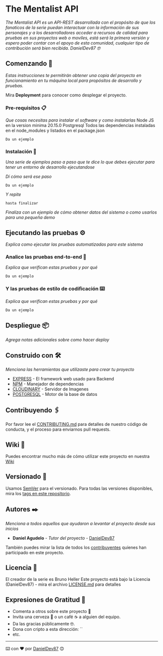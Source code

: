 # The Mentalist API

_The Mentalist API es un API-REST desarrollada con el propósito de que los fanaticos de la serie puedan interactuar con la información de sus personajes y a los desarrolladores acceder a recursos de calidad para pruebas en sus proyectos web o moviles, está será la primera versión y espero poder contar con el apoyo de esta comunidad, cualquier tipo de contribución será bien recibida. DanielDev87 🤓_

## Comenzando 🚀

_Estas instrucciones te permitirán obtener una copia del proyecto en funcionamiento en tu máquina local para propósitos de desarrollo y pruebas._

Mira **Deployment** para conocer como desplegar el proyecto.


### Pre-requisitos 📋

_Que cosas necesitas para instalar el software y como instalarlas_
Node JS en la version minima 20.15.0
Postgresql
Todos las dependencias instaladas en el node_modules y listados en el package.json

```
Da un ejemplo
```

### Instalación 🔧

_Una serie de ejemplos paso a paso que te dice lo que debes ejecutar para tener un entorno de desarrollo ejecutandose_

_Dí cómo será ese paso_

```
Da un ejemplo
```

_Y repite_

```
hasta finalizar
```

_Finaliza con un ejemplo de cómo obtener datos del sistema o como usarlos para una pequeña demo_

## Ejecutando las pruebas ⚙️

_Explica como ejecutar las pruebas automatizadas para este sistema_

### Analice las pruebas end-to-end 🔩

_Explica que verifican estas pruebas y por qué_

```
Da un ejemplo
```

### Y las pruebas de estilo de codificación ⌨️

_Explica que verifican estas pruebas y por qué_

```
Da un ejemplo
```

## Despliegue 📦

_Agrega notas adicionales sobre como hacer deploy_

## Construido con 🛠️

_Menciona las herramientas que utilizaste para crear tu proyecto_

* [EXPRESS](https://expressjs.com/) - El framework web usado para Backend
* [NPM](https://www.npmjs.com/) - Manejador de dependencias
* [CLOUDINARY](https://cloudinary.com/) - Servidor de Imagenes 
* [POSTGRESQL](https://www.postgresql.org/docs/) - Motor de la base de datos

## Contribuyendo 🖇️

Por favor lee el [CONTRIBUTING.md](https://gist.github.com/villanuevand/xxxxxx) para detalles de nuestro código de conducta, y el proceso para enviarnos pull requests.

## Wiki 📖

Puedes encontrar mucho más de cómo utilizar este proyecto en nuestra [Wiki](https://github.com/tu/proyecto/wiki)

## Versionado 📌

Usamos [SemVer](http://semver.org/) para el versionado. Para todas las versiones disponibles, mira los [tags en este repositorio](https://github.com/The-Mentalist-API/tags).

## Autores ✒️

_Menciona a todos aquellos que ayudaron a levantar el proyecto desde sus inicios_

* **Daniel Agudelo** - *Tutor del proyecto* - [DanielDev87](https://github.com/DanielDev87)


También puedes mirar la lista de todos los [contribuyentes](https://github.com/DanielDev87/The-Mentalist-API/graphs/contributors) quíenes han participado en este proyecto. 

## Licencia 📄

El creador de la serie es Bruno Heller
Este proyecto está bajo la Licencia (DanielDev87) - mira el archivo [LICENSE.md](LICENSE.md) para detalles

## Expresiones de Gratitud 🎁

* Comenta a otros sobre este proyecto 📢
* Invita una cerveza 🍺 o un café ☕ a alguien del equipo. 
* Da las gracias públicamente 🤓.
* Dona con cripto a esta dirección: ``
* etc.



---
⌨️ con ❤️ por [DanielDev87](https://github.com/DanielDev87) 😊
